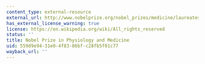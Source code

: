 ```yaml
---
content_type: external-resource
external_url: http://www.nobelprize.org/nobel_prizes/medicine/laureates/2012/press.html
has_external_license_warning: true
license: https://en.wikipedia.org/wiki/All_rights_reserved
status: ''
title: Nobel Prize in Physiology and Medicine
uid: 559d9e94-31e0-4f83-86bf-c28fb5f01c77
wayback_url: ''
---
```

